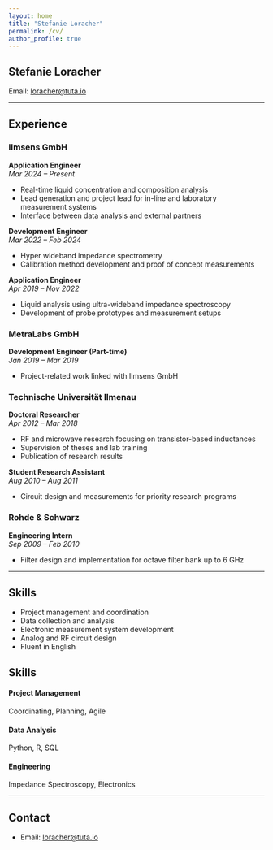 ```yaml
---
layout: home
title: "Stefanie Loracher"
permalink: /cv/
author_profile: true
---
```


<section data-aos="fade-up">


<style>
  /* Smaller font size for the CV page */
  .page__content {
    font-size: 0.9rem;
    line-height: 1.4;
  }
</style>

# Stefanie Loracher  
Email: loracher@tuta.io

---

## Experience

### Ilmsens GmbH  
**Application Engineer**  
*Mar 2024 – Present*  
- Real-time liquid concentration and composition analysis  
- Lead generation and project lead for in-line and laboratory measurement systems  
- Interface between data analysis and external partners

**Development Engineer**  
*Mar 2022 – Feb 2024*  
- Hyper wideband impedance spectrometry  
- Calibration method development and proof of concept measurements

**Application Engineer**  
*Apr 2019 – Nov 2022*  
- Liquid analysis using ultra-wideband impedance spectroscopy  
- Development of probe prototypes and measurement setups  

### MetraLabs GmbH  
**Development Engineer (Part-time)**  
*Jan 2019 – Mar 2019*  
- Project-related work linked with Ilmsens GmbH  

### Technische Universität Ilmenau  
**Doctoral Researcher**  
*Apr 2012 – Mar 2018*  
- RF and microwave research focusing on transistor-based inductances  
- Supervision of theses and lab training  
- Publication of research results

**Student Research Assistant**  
*Aug 2010 – Aug 2011*  
- Circuit design and measurements for priority research programs  

### Rohde & Schwarz  
**Engineering Intern**  
*Sep 2009 – Feb 2010*  
- Filter design and implementation for octave filter bank up to 6 GHz  

---

## Skills

- Project management and coordination  
- Data collection and analysis  
- Electronic measurement system development  
- Analog and RF circuit design  
- Fluent in English  

## Skills

<div class="skills-grid">
  <div class="skill-panel" data-aos="fade-up" data-aos-delay="100">
    <h4>Project Management</h4>
    <p>Coordinating, Planning, Agile</p>
  </div>
  <div class="skill-panel" data-aos="fade-up" data-aos-delay="200">
    <h4>Data Analysis</h4>
    <p>Python, R, SQL</p>
  </div>
  <div class="skill-panel" data-aos="fade-up" data-aos-delay="300">
    <h4>Engineering</h4>
    <p>Impedance Spectroscopy, Electronics</p>
  </div>
</div>

---

## Contact

- Email: loracher@tuta.io
</section>
